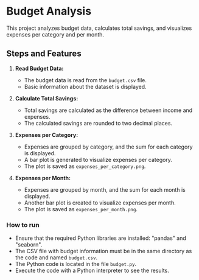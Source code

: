 # Budget Analysis

This project analyzes budget data, calculates total savings, and visualizes expenses per category and per month.

## Steps and Features

1. **Read Budget Data:**

   - The budget data is read from the `budget.csv` file.
   - Basic information about the dataset is displayed.

2. **Calculate Total Savings:**
   
   - Total savings are calculated as the difference between income and expenses.
   - The calculated savings are rounded to two decimal places.

3. **Expenses per Category:**
   
   - Expenses are grouped by category, and the sum for each category is displayed.
   - A bar plot is generated to visualize expenses per category.
   - The plot is saved as `expenses_per_category.png`.

4. **Expenses per Month:**
   
   - Expenses are grouped by month, and the sum for each month is displayed.
   - Another bar plot is created to visualize expenses per month.
   - The plot is saved as `expenses_per_month.png`.

### How to run

- Ensure that the required Python libraries are installed: "pandas" and "seaborn".
- The CSV file with budget information must be in the same directory as the code and named `budget.csv`.
- The Python code is located in the file `budget.py`.
- Execute the code with a Python interpreter to see the results.